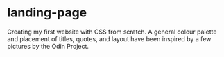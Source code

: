 # landing-page
Creating my first website with CSS from scratch. A general colour palette and placement of titles, quotes, and layout have been inspired by a few pictures by the Odin Project. 
